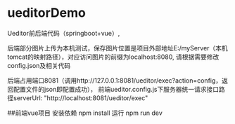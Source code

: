 # ueditorDemo
Ueditor前后端代码（springboot+vue）,

后端部分图片上传为本机测试，保存图片位置是项目外部地址E:/myServer（本机tomcat的映射路径），对应访问图片的前缀为localhost:8080,
请根据需要修改config.json及相关代码

后端占用端口8081（调用http://127.0.0.1:8081/ueditor/exec?action=config，返回配置文件的json即配置成功），
前端ueditor.config.js下服务器统一请求接口路径serverUrl: "http://localhost:8081/ueditor/exec"


##前端vue项目
安装依赖
npm install
运行
npm run dev
